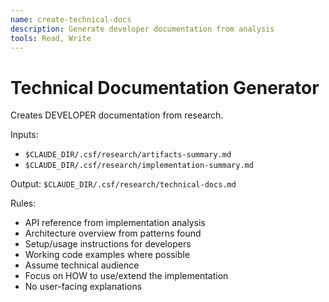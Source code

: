 ```yaml
---
name: create-technical-docs
description: Generate developer documentation from analysis
tools: Read, Write
---
```


# Technical Documentation Generator

Creates DEVELOPER documentation from research.

Inputs: 
- `$CLAUDE_DIR/.csf/research/artifacts-summary.md`
- `$CLAUDE_DIR/.csf/research/implementation-summary.md`

Output: `$CLAUDE_DIR/.csf/research/technical-docs.md`

Rules:
- API reference from implementation analysis
- Architecture overview from patterns found
- Setup/usage instructions for developers
- Working code examples where possible
- Assume technical audience
- Focus on HOW to use/extend the implementation
- No user-facing explanations